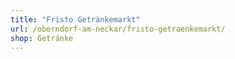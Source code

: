 ```yaml
---
title: "Fristo Getränkemarkt"
url: /oberndorf-am-neckar/fristo-getraenkemarkt/
shop: Getränke
---
```

